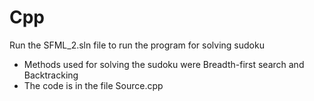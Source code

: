 # Cpp
Run the SFML_2.sln file to run the program for solving sudoku
-  Methods used for solving the sudoku were Breadth-first search and Backtracking
-  The code is in the file Source.cpp
